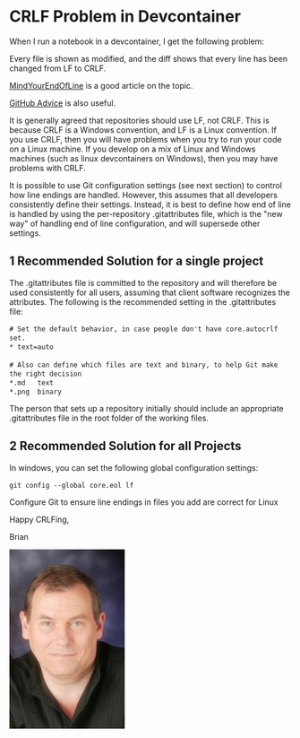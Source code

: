 # CRLF Problem in Devcontainer

When I run a notebook in a devcontainer, I get the following problem:

Every file is shown as modified, and the diff shows that every line has been changed from LF to CRLF.

[MindYourEndOfLine](https://adaptivepatchwork.com/2012/03/01/mind-the-end-of-your-line/) is a good article on the topic.

[GitHub Advice](https://help.github.com/en/github/using-git/configuring-git-to-handle-line-endings) is also useful.

It is generally agreed that repositories should use LF, not CRLF.  This is because CRLF is a Windows convention, and LF is a Linux convention.  If you use CRLF, then you will have problems when you try to run your code on a Linux machine. If you develop on a mix of Linux and Windows machines (such as linux devcontainers on Windows), then you may have problems with CRLF.

It is possible to use Git configuration settings (see next section) to control how line endings are handled. However, this assumes that all developers consistently define their settings. Instead, it is best to define how end of line is handled by using the per-repository .gitattributes file, which is the "new way" of handling end of line configuration, and will supersede other settings.

## 1 Recommended Solution for a single project

The .gitattributes file is committed to the repository and will therefore be used consistently for all users, assuming that client software recognizes the attributes. The following is the recommended setting in the .gitattributes file:

    # Set the default behavior, in case people don't have core.autocrlf set.
    * text=auto

    # Also can define which files are text and binary, to help Git make the right decision
    *.md   text
    *.png  binary

The person that sets up a repository initially should include an appropriate .gitattributes file in the root folder of the working files.

## 2 Recommended Solution for all Projects

In windows, you can set the following global configuration settings:
```console
git config --global core.eol lf
```
Configure Git to ensure line endings in files you add are correct for Linux
    
Happy CRLFing,

Brian

![Lovell Portrait](/images/Lovell_portrait_small.jpg "Brian Lovell")
